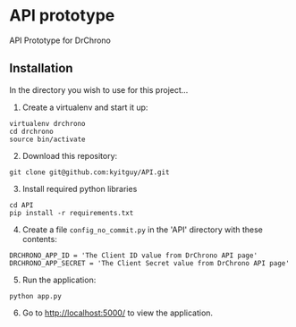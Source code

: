# API prototype
API Prototype for DrChrono


## Installation

In the directory you wish to use for this project...

1. Create a virtualenv and start it up:
```
virtualenv drchrono
cd drchrono
source bin/activate
```

2. Download this repository:
```    
git clone git@github.com:kyitguy/API.git
```

3. Install required python libraries
```
cd API
pip install -r requirements.txt
```

4. Create a file `config_no_commit.py` in the 'API' directory with these
   contents:
```
DRCHRONO_APP_ID = 'The Client ID value from DrChrono API page'
DRCHRONO_APP_SECRET = 'The Client Secret value from DrChrono API page'
```

5. Run the application:
```
python app.py
```

6. Go to [http://localhost:5000/](http://localhost:5000/) to view the application.
